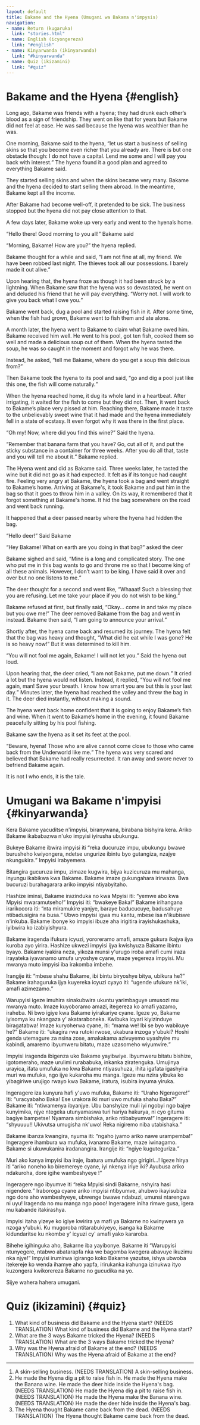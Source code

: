 ```yaml
---
layout: default
title: Bakame and the Hyena (Umugani wa Bakama n'impysis)
navigation:
- name: Return (kugaruka)
  link: "stories.html"
- name: English (icyongereza)
  link: "#english"
- name: Kinyarwanda (ikinyarwanda)
  link: "#kinyarwanda"
- name: Quiz (ikizamini)
  link: "#quiz"
---
```


# Bakame and the Hyena {#english}

Long ago, Bakame was friends with a hyena; they had drunk each other’s blood as a sign of friendship.
They went on like that for years but Bakame did not feel at ease.
He was sad because the hyena was wealthier than he was. 

One morning, Bakame said to the hyena, <q>let us start a business of selling skins so that you become even richer that you already are. There is but one obstacle though: I do not have a capital. Lend me some and I will pay you back with interest.</q>
The hyena found it a good plan and agreed to everything Bakame said.

They started selling skins and when the skins became very many.
Bakame and the hyena decided to start selling them abroad.
In the meantime, Bakame kept all the income.

After Bakame had become well-off, it pretended to be sick.
The business stopped but the hyena did not pay close attention to that. 

A few days later, Bakame woke up very early and went to the hyena’s home.

<q>Hello there! Good morning to you all!</q> Bakame said

<q>Morning, Bakame! How are you?</q> the hyena replied.

Bakame thought for a while and said, <q>I am not fine at all, my friend. We have been robbed last night. The thieves took all our possessions. I barely made it out alive.</q>

Upon hearing that, the hyena froze as though it had been struck by a lightning.
When Bakame saw that the hyena was so devastated, he went on and deluded his friend that he will pay everything.
<q>Worry not. I will work to give you back what I owe you.</q>

Bakame went back, dug a pool and started raising fish in it.
After some time, when the fish had grown, Bakame went to fish them and ate alone.

A month later, the hyena went to Bakame to claim what Bakame owed him.
Bakame received him well.
He went to his pool, got ten fish, cooked them so well and made a delicious soup out of them.
When the hyena tasted the soup, he was so caught in the moment and forgot why he was there. 

Instead, he asked, <q>tell me Bakame, where do you get a soup this delicious from?</q>

Then Bakame took the hyena to its pool and said, <q>go and dig a pool just like this one, the fish will come naturally.</q>

When the hyena reached home, it dug its whole land in a heartbeat.
After irrigating, it waited for the fish to come but they did not.
Then, it went back to Bakame’s place very pissed at him.
Reaching there, Bakame made it taste to the unbelievably sweet wine that it had made and the hyena immediately fell in a state of ecstasy.
It even forgot why it was there in the first place.

<q>Oh my! Now, where did you find this wine?</q> Said the hyena.

<q>Remember that banana farm that you have? Go, cut all of it, and put the sticky substance in a container for three weeks. After you do all that, taste and you will tell me about it.</q> Bakame replied.

The Hyena went and did as Bakame said.
Three weeks later, he tasted the wine but it did not go as it had expected.
It felt as if its tongue had caught fire.
Feeling very angry at Bakame, the hyena took a bag and went straight to Bakame’s home.
Arriving at Bakame's, it took Bakame and put him in the bag so that it goes to throw him in a valley.
On its way, it remembered that it forgot something at Bakame's home.
It hid the bag somewhere on the road and went back running. 

It happened that a deer passed nearby where the hyena had hidden the bag. 

<q>Hello deer!</q> Said Bakame

<q>Hey Bakame! What on earth are you doing in that bag?</q> asked the deer

Bakame sighed and said, <q>Mine is a long and complicated story. The one who put me in this bag wants to go and throne me so that I become king of all these animals. However, I don’t want to be king. I have said it over and over but no one listens to me.</q>

The deer thought for a second and went like, <q>Whaaat! Such a blessing that you are refusing. Let me take your place if you do not wish to be king.</q>

Bakame refused at first, but finally said, <q>Okay... come in and take my place but you owe me!</q>
The deer removed Bakame from the bag and went in instead.
Bakame then said, <q>I am going to announce your arrival.</q>

Shortly after, the hyena came back and resumed its journey.
The hyena felt that the bag was heavy and thought, <q>What did he eat while I was gone? He is so heavy now!</q>
But it was determined to kill him.

<q>You will not fool me again, Bakame! I will not let you.</q> Said the hyena out loud.

Upon hearing that, the deer cried, <q>I am not Bakame, put me down.</q>
It cried a lot but the hyena would not listen.
Instead, it replied, <q>You will not fool me again, man! Save your breath. I know how smart you are but this is your last day.</q>
Minutes later, the hyena had reached the valley and threw the bag in it.
The deer died instantly, without making a sound.

The hyena went back home confident that it is going to enjoy Bakame’s fish and wine.
When it went to Bakame’s home in the evening, it found Bakame peacefully sitting by his pool fishing. 

Bakame saw the hyena as it set its feet at the pool. 

<q>Beware, hyena! Those who are alive cannot come close to those who came back from the Underworld like me.</q>
The hyena was very scared and believed that Bakame had really resurrected. It ran away and swore never to befriend Bakame again. 

It is not I who ends, it is the tale. 

# Umugani wa Bakame n'impyisi {#kinyarwanda}

Kera Bakame yacuditse n'impyisi, biranywana, birabana bishyira kera.
Ariko Bakame ikababazwa n'uko impyisi iyirusha ubukungu.

Bukeye Bakame ibwira impyisi iti <q>reka ducuruze impu, ubukungu bwawe burusheho kwiyongera, ndetse ungurize ibintu byo gutangiza, nzajye nkungukira.</q>
Impyisi irabyemera.


Bitangira gucuruza impu, zimaze kugwira, bijya kuzicuruza mu mahanga, inyungu ikabikwa kwa Bakame.
Bakame imaze gukungahara irirwaza.
Bwa bucuruzi burahagarara ariko impyisi ntiyabyitaho.


Hashize iminsi, Bakame irazinduka no kwa Mpyisi iti: <q>yemwe abo kwa Mpyisi mwaramutseho!</q>
Impyisi iti: <q>bwakeye Baka!</q>
Bakame irihangana irarikocora iti: <q>nta miramukire yanjye, baraye baducucuye, badusahuye ntibadusigira na busa.</q>
Ubwo impyisi igwa mu kantu, mbese isa n'ikubiswe n'inkuba.
Bakame ibonye ko impyisi ibuze aha irigitira irayishukashuka, iyibwira ko izabiyishyura.


Bakame iragenda ifukura icyuzi, yororeramo amafi, amaze gukura ikajya ijya kuroba ayo yirira.
Hashize ukwezi impyisi ijya kwishyuza Bakame ibintu byayo.
Bakame iyakira neza, yikoza munsi y'urugo iroba amafi cumi iraza irayateka iyavanamo umufa uryoshye cyane, maze yegereza impyisi.
Mu mwanya muto impyisi iba irakomba imbehe.


Irangije iti: <q>mbese shahu Bakame, ibi bintu biryoshye bitya, ubikura he?</q>
Bakame irahaguruka ijya kuyereka icyuzi cyayo iti: <q>ugende ufukure nk'iki, amafi azimezamo.</q>


Warupyisi igeze imuh­ira sinakubwira ukuntu yarimbaguye umusozi mu mwanya muto.
Imaze kuyoboramo amazi, itegereza ko amafi yazamo, iraheba.
Ni bwo igiye kwa Bakame iyirakariye cyane.
Igeze yo, Bakame iyisomya ku nkangaza y' akataraboneka.
Kwibuka icyari kiyizinduye biragatabwa!
Imaze kuryoherwa cyane, iti: <q>mama we! Ibi se byo wabikuye he?</q>
Bakame iti: <q>ukagira rwa rutoki rwose, ukabura inzoga y'ubuki? Hoshi genda utemagure za nsina zose, amakakama azivuyemo uyashyire mu kabindi, amaremo ibyumweru bitatu, maze uzasomeho wiyumvire.</q>


Impyisi iragenda ibigenza uko Bakame yayibwiye.
Ibyumweru bitatu bishize, igotomeraho, maze urulimi rurababuka, inkanka ziratenguka.
Umujinya urayica, ifata umufuka no kwa Bakame ntiyasuhuza, ihita igafata igashyira muri wa mufuka, ngo ijye kukaroha mu manga.
Igeze mu nzira yibuka ko yibagiriwe urujigo rwayo kwa Bakame, iratura, isubira inyuma yiruka.


Ingeragere iza kunyura hafi y'uwo mufuka, Bakame iti: <q>Uraho Ngeragere!</q>
Iti: <q>uracyabaho Baka! Ese urakora iki muri uwo mufuka shahu Baka?</q>
Bakame iti: <q>ntiwamenya ibyanjye. Ubu banshyize muli iyi ngobyi ngo bajye kunyimika, njye ntegeka utunyamaswa turi hariya hakurya, ni cyo gituma bagiye bampetse! Nyamara simbishaka, ariko ntibabyumva!</q>
Ingeragere iti: <q>shyuuuu!! Ukivutsa umugisha nk'uwo! Reka nigiremo niba utabishaka.</q>


Bakame ibanza kwangira, nyuma iti: <q>ngaho jyamo ariko nawe urampemba!</q>
Ingeragere ihambura wa mufuka, ivanamo Bakame, maze iwinagamo.
Bakame si ukuwukanira iradanangira.
Irangije iti: <q>ngiye kuguteguriza.</q>

Muri ako kanya impyisi iba iraje, ibatura umufuka ngo girigiri...!
Igeze hirya iti <q>ariko noneho ko biremereye cyane, iyi nkenya iriye iki? Ayubusa ariko ndakuroha, dore igihe wambeshyeye !</q>

Ingeragere ngo ibyumve iti <q>reka Mpyisi sindi Bakarne, nshyira hasi nigendere.</q>
Iraboroga cyane ariko impyisi ntibyumve, ahubwo ikayisubiza ngo dore aho wambeshyeye, ubwenge bwawe ndabuzi, umunsi ntarengwa ni uyu!
Iragenda no mu manga ngo pooo!
Ingeragere iniha rimwe gusa, igera mu kabande itakirashya.

Impyisi itaha yizeye ko igiye kwirira ya mafi ya Bakarne no kwinywera ya nzoga y'ubuki.
Ku mugoroba ntitarabukiyeyo, isanga ka Bakarne kidundaritse ku nkombe y' icyuzi cy' amafi yako kararoba.

Bihehe igihinguka aho, Bakarne iba yayibonye.
Bakarne iti <q>Warupyisi ntunyegere, ntabwo abatarapfa nka we bagomba kwegera abavuye ikuzimu nka njye!</q>
Impyisi irumirwa igirango koko Bakarne yazutse, ishya ubwoba itekereje ko wenda ihamye aho yapfa, irirukanka irahunga izinukwa ityo kuzongera kwikorereza Bakarne no gucudika na yo.

Sijye wahera hahera umugani.

# Quiz (ikizamini) {#quiz}

1. What kind of business did Bakame and the Hyena start?
   (NEEDS TRANSLATION) What kind of business did Bakame and the Hyena start?
2. What are the 3 ways Bakame tricked the Hyena?
   (NEEDS TRANSLATION) What are the 3 ways Bakame tricked the Hyena?
3. Why was the Hyena afraid of Bakame at the end?
   (NEEDS TRANSLATION) Why was the Hyena afraid of Bakame at the end? 

----

1. A skin-selling business.
   (NEEDS TRANSLATION) A skin-selling business.
2. He made the Hyena dig a pit to raise fish in.
   He made the Hyena make the Banana wine.
   He made the deer hide inside the Hyena's bag.
   (NEEDS TRANSLATION) He made the Hyena dig a pit to raise fish in.
   (NEEDS TRANSLATION) He made the Hyena make the Banana wine.
   (NEEDS TRANSLATION) He made the deer hide inside the Hyena's bag.
3. The Hyena thought Bakame came back from the dead.
   (NEEDS TRANSLATION) The Hyena thought Bakame came back from the dead.
